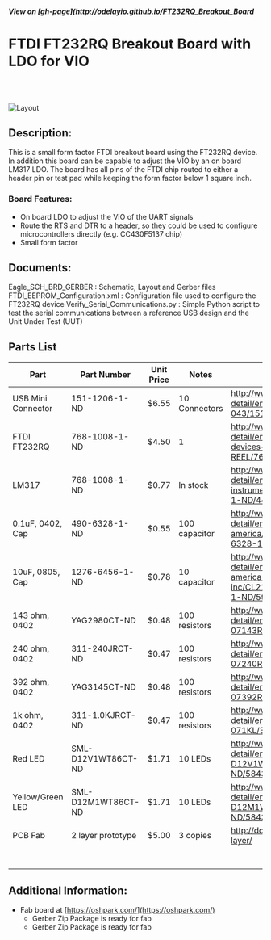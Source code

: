 ##### View on [gh-page](http://odelayio.github.io/FT232RQ_Breakout_Board

   
# FTDI FT232RQ Breakout Board with LDO for VIO
<br>
<br>

![Layout](http://odelay.io/projects/FTDI_FT232RQ/Layout.jpg)

   
## Description:
This is a small form factor FTDI breakout board using the FT232RQ device.  In addition this board can be capable to adjust the VIO by an on board LM317 LDO.  The board has all pins of the FTDI chip routed to either a header pin or test pad while keeping the form factor below 1 square inch.



### Board Features:

-	On board LDO to adjust the VIO of the UART signals
-	Route the RTS and DTR to a header, so they could be used to configure microcontrollers directly (e.g. CC430F5137 chip)
-	Small form factor



## Documents:

Eagle_SCH_BRD_GERBER : Schematic, Layout and Gerber files
FTDI_EEPROM_Configuration.xml : Configuration file used to configure the FT232RQ device
Verify_Serial_Communications.py : Simple Python script to test the serial communications between a reference USB design and the Unit Under Test (UUT)



## Parts List

| Part               | Part Number        | Unit Price | Notes         | Link                                                                                                                         |
|--------------------|--------------------|------------|---------------|------------------------------------------------------------------------------------------------------------------------------|
| USB Mini Connector | 151-1206-1-ND      | $6.55      | 10 Connectors | http://www.digikey.com/product-detail/en/edac-inc/690-005-299-043/151-1206-1-ND/4312192                                      |
| FTDI FT232RQ       | 768-1008-1-ND      | $4.50      | 1             | http://www.digikey.com/product-detail/en/ftdi-future-technology-devices-international-ltd/FT232RQ-REEL/768-1008-1-ND/1836403 |
| LM317              | 768-1008-1-ND      | $0.77      | In stock      | http://www.digikey.com/product-detail/en/texas-instruments/LM317DCYR/296-12602-1-ND/443738                                   |
| 0.1uF, 0402, Cap   | 490-6328-1-ND      | $0.55      | 100 capacitor | http://www.digikey.com/product-detail/en/murata-electronics-north-america/GRM155R71C104KA88J/490-6328-1-ND/3845525           |
| 10uF, 0805, Cap    | 1276-6456-1-ND     | $0.78      | 10 capacitor  | http://www.digikey.com/product-detail/en/samsung-electro-mechanics-america-inc/CL21A106KPFNNNG/1276-6456-1-ND/5958084        |
| 143 ohm, 0402      | YAG2980CT-ND       | $0.48      | 100 resistors | http://www.digikey.com/product-detail/en/yageo/RC0402FR-07143RL/YAG2980CT-ND/5281845                                         |
| 240 ohm, 0402      | 311-240JRCT-ND     | $0.47      | 100 resistors | http://www.digikey.com/product-detail/en/yageo/RC0402JR-07240RL/311-240JRCT-ND/729393                                        |
| 392 ohm, 0402      | YAG3145CT-ND       | $0.48      | 100 resistors | http://www.digikey.com/product-detail/en/yageo/RC0402FR-07392RL/YAG3145CT-ND/5282010                                         |
| 1k ohm, 0402       | 311-1.0KJRCT-ND    | $0.47      | 100 resistors | http://www.digikey.com/product-detail/en/yageo/RC0402JR-071KL/311-1.0KJRCT-ND/729355                                         |
| Red LED            | SML-D12V1WT86CT-ND | $1.71      | 10 LEDs       | http://www.digikey.com/product-detail/en/rohm-semiconductor/SML-D12V1WT86/SML-D12V1WT86CT-ND/5843857                         |
| Yellow/Green LED   | SML-D12M1WT86CT-ND | $1.71      | 10 LEDs       | http://www.digikey.com/product-detail/en/rohm-semiconductor/SML-D12M1WT86/SML-D12M1WT86CT-ND/5843861                         |
| PCB Fab            | 2 layer prototype  | $5.00      | 3 copies      | http://docs.oshpark.com/services/two-layer/                                                                                  |
|                    |                    |            |               |                                                                                                                              |
|                    |                    |            |               |                                                                                                                              |
|                    |                    |            |               |                                                                                                                              |
|                    |                    |            |               |                                                                                                                              |
|                    |                    |            |               |                                                                                                                              |
|                    |                    |            |               |                                                                                                                              |
|                    |                    |            |               |                                                                                                                              |



## Additional Information:
- Fab board at [https://oshpark.com/](https://oshpark.com/)
  - Gerber Zip Package is ready for fab
  - Gerber Zip Package is ready for fab


